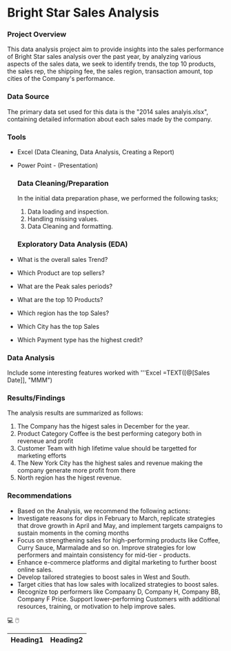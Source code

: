 # Bright Star Sales Analysis

### Project Overview

This data analysis project aim to provide insights into the sales performance of Bright Star sales analysis over the past year, by analyzing various aspects of the sales data, we seek to identify trends, the top 10 products, the sales rep, the shipping fee,  the sales region, transaction amount, top cities of the Company's performance.

### Data Source

The primary data set used for this data is the "2014 sales analyis.xlsx", containing detailed information about each sales made by the company.

### Tools

- Excel (Data Cleaning, Data Analysis, Creating a Report)
- Power Point - (Presentation)

  ### Data Cleaning/Preparation

  In the initial data preparation phase, we performed the following tasks;
  1. Data loading and inspection.
  2. Handling missing values.
  3. Data Cleaning and formatting.
 
  ### Exploratory Data Analysis  (EDA)

- What is the overall sales Trend?
- Which Product are top sellers?
- What are the Peak sales periods?
- What are the top 10 Products?
- Which region has the top Sales?
- Which City has the top Sales
- Which Payment type has the highest credit?
  

### Data Analysis

Include some interesting features worked with
'''Excel
=TEXT([@[Sales Date]], "MMM")

### Results/Findings

The analysis results are summarized as follows:
1. The Company has the higest sales in December for the year.
2. Product Category Coffee is the best performing category both in reveneue and profit
3. Customer Team with high lifetime value should be targetted for marketing efforts
4. The New York City has the highest sales and revenue making the company generate more profit from there
5. North region has the higest revenue.

### Recommendations

- Based on the Analysis, we recommend the following actions:
- Investigate reasons for dips in February to March, replicate strategies that drove growth in April and May, and implement targets campaigns to sustain moments in the coming months
- Focus on strengthening sales for high-performing products like  Coffee, Curry Sauce, Marmalade and so on. Improve strategies for low performers and maintain consistency for mid-tier - products.
- Enhance e-commerce platforms and digital marketing to further boost online sales.
- Develop tailored strategies to boost sales in West and South.
- Target cities that has low sales with localized strategies to boost sales.
- Recognize top performers like Compaany D, Company H, Company BB, Company F  Price. Support lower-performing Customers with additional resources, training, or motivation to help improve sales.


💻
🖱️

|Heading1|Heading2|
|-------|---------|


  

